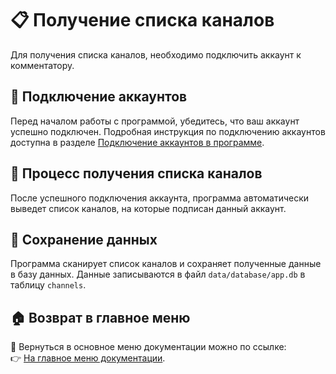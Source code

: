 # 📋 Получение списка каналов

Для получения списка каналов, необходимо подключить аккаунт к комментатору.

## 🔗 Подключение аккаунтов

Перед началом работы с программой, убедитесь, что ваш аккаунт успешно подключен. Подробная инструкция по подключению
аккаунтов доступна в разделе [Подключение аккаунтов в программе](Подключение_аккаунтов_в_программе.md).

## 🔄 Процесс получения списка каналов

После успешного подключения аккаунта, программа автоматически выведет список каналов, на которые подписан данный
аккаунт.

## 💾 Сохранение данных

Программа сканирует список каналов и сохраняет полученные данные в базу данных. Данные записываются в файл
<code>data/database/app.db</code> в таблицу <code>channels</code>.

## 🏠 Возврат в главное меню

🔗 Вернуться в основное меню документации можно по ссылке:  
👉 [На главное меню документации](https://github.com/pyadrus/Telegram_Commentator_GPT/blob/9e3130f21e039bde487ee40cc2cdefce31c6b047/doc/doc.md).